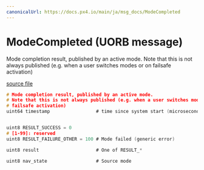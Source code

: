 ```yaml
---
canonicalUrl: https://docs.px4.io/main/ja/msg_docs/ModeCompleted
---
```


# ModeCompleted (UORB message)

Mode completion result, published by an active mode. Note that this is not always published (e.g. when a user switches modes or on failsafe activation)

[source file](https://github.com/PX4/PX4-Autopilot/blob/release/1.14/msg/ModeCompleted.msg)

```c
# Mode completion result, published by an active mode.
# Note that this is not always published (e.g. when a user switches modes or on
# failsafe activation)
uint64 timestamp                 # time since system start (microseconds)


uint8 RESULT_SUCCESS = 0
# [1-99]: reserved
uint8 RESULT_FAILURE_OTHER = 100 # Mode failed (generic error)

uint8 result                     # One of RESULT_*

uint8 nav_state                  # Source mode


```

